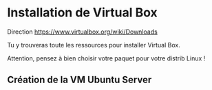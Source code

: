 # Installation de Virtual Box

Direction https://www.virtualbox.org/wiki/Downloads

Tu y trouveras toute les ressources pour installer Virtual Box.

Attention, pensez à bien choisir votre paquet pour votre distrib Linux !

## Création de la VM Ubuntu Server

